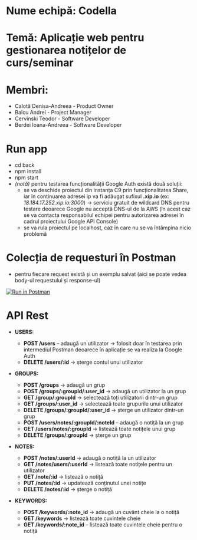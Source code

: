 # **Nume echipă:** Codella
# **Temă:** Aplicație web pentru gestionarea notițelor de curs/seminar
# **Membri:**
  - Calotă Denisa-Andreea - Product Owner
  - Baicu Andrei - Project Manager
  - Cervinski Teodor - Software Developer
  - Berdei Ioana-Andreea - Software Developer

# Run app
  - cd back
  - npm install
  - npm start
  - *(notă)* pentru testarea funcționalității Google Auth există două soluții:
    -  se va deschide proiectul din instanța C9 prin funcționalitatea Share, iar în continuarea adresei ip va fi adăugat sufixul **.xip.io** (ex: *18.184.17.252.xip.io:3000*) -> serviciu gratuit de wildcard DNS pentru testare deoarece Google nu acceptă DNS-ul de la AWS (în acest caz se va contacta responsabilul echipei pentru autorizarea adresei în cadrul proiectului Google API Console)
    -  se va rula proiectul pe localhost, caz în care nu se va întâmpina nicio problemă

# **Colecția de requesturi în Postman**
  - pentru fiecare request există și un exemplu salvat (aici se poate vedea body-ul requestului și response-ul)
  
[![Run in Postman](https://run.pstmn.io/button.svg)](https://app.getpostman.com/run-collection/17b9f52f9a8526054066)

# API Rest
  *  **USERS:**
     *  **POST /users** – adaugă un utilizator -> folosit doar în testarea prin intermediul Postman deoarece în aplicație se va realiza la Google Auth 
     *  **DELETE /users/:id** -> șterge contul unui utilizator
  
  *  **GROUPS:**
     *  **POST /groups** -> adaugă un grup
     * **POST /groups/:groupId/:user_id** -> adaugă un utilizator la un grup
     * **GET /group/:groupId** -> selectează toți utilizatorii dintr-un grup
     * **GET /groups/:user_id** -> selectează toate grupurile unui utilizator
     * **DELETE /groups/:groupId/:user_id** -> șterge un utilizator dintr-un grup
     * **POST /users/notes/:groupId/:noteId** – adaugă o notiță la un grup
     * **GET /users/notes/:groupId** -> listează toate notițele unui grup
     * **DELETE /groups/:groupId** -> șterge un grup
 
  *  **NOTES:**
     * **POST /notes/:userId** -> adaugă o notiță la un utilizator
     * **GET /notes/users/:userId** -> listează toate notițele pentru un utilizator
     * **GET /note/:id** -> listează o notiță
     * **PUT /notes/:id** -> updatează conținutul unei notițe
     * **DELETE /notes/:id** -> șterge o notiță

  *  **KEYWORDS:**
     * **POST /keywords/:note_id** -> adaugă un cuvânt cheie la o notiță
     * **GET /keywords** -> listează toate cuvintele cheie
     * **GET /keywords/:note_id** – listează toate cuvintele cheie pentru o notiță